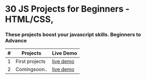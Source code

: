 # 30 JS Projects for Beginners - HTML/CSS,
### These projects boost your javascript skills. Beginners to Advance

| #  | Projects | Live Demo |
| ---| ------------- | ------------- | 
| 1  |    First projects | [live demo](url) |
| 2  | Comingsoon..  | [live demo](url)|
